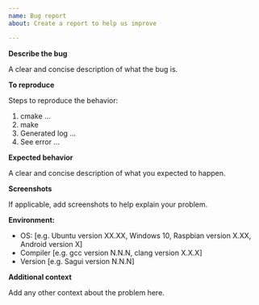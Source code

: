 ```yaml
---
name: Bug report
about: Create a report to help us improve

---
```


**Describe the bug**

A clear and concise description of what the bug is.

**To reproduce**

Steps to reproduce the behavior:

1. cmake <options> ...
2. make <options>
3. Generated log ...
4. See error ...

**Expected behavior**

A clear and concise description of what you expected to happen.

**Screenshots**

If applicable, add screenshots to help explain your problem.

**Environment:**

 - OS: [e.g. Ubuntu version XX.XX, Windows 10, Raspbian version X.XX, Android version X]
 - Compiler [e.g. gcc version N.N.N, clang version X.X.X]
 - Version [e.g. Sagui version N.N.N]

**Additional context**

Add any other context about the problem here.
